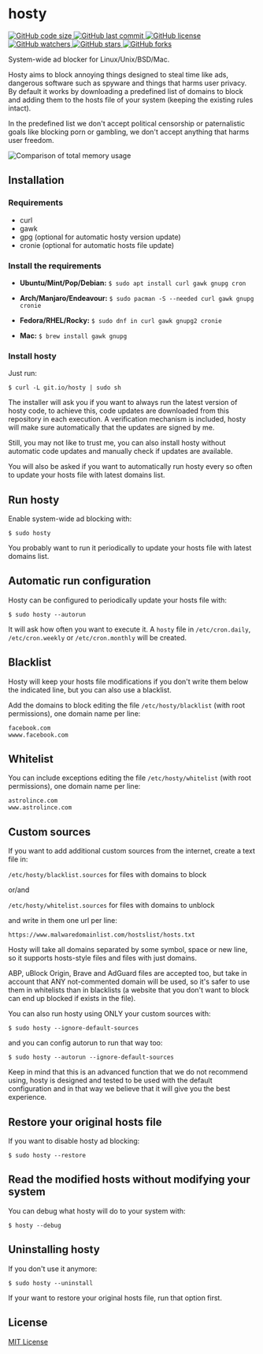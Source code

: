 # hosty

[![GitHub code size](https://img.shields.io/github/languages/code-size/astrolince/hosty.svg)
![GitHub last commit](https://img.shields.io/github/last-commit/astrolince/hosty.svg)
![GitHub license](https://img.shields.io/github/license/astrolince/hosty.svg)
![GitHub watchers](https://img.shields.io/github/watchers/astrolince/hosty.svg?label=Watch&style=social)
![GitHub stars](https://img.shields.io/github/stars/astrolince/hosty.svg?label=Star&style=social)
![GitHub forks](https://img.shields.io/github/forks/astrolince/hosty.svg?label=Fork&style=social)](https://github.com/astrolince/hosty)

System-wide ad blocker for Linux/Unix/BSD/Mac.

Hosty aims to block annoying things designed to steal time like ads, dangerous software such as spyware and things that harms user privacy. By default it works by downloading a predefined list of domains to block and adding them to the hosts file of your system (keeping the existing rules intact).

In the predefined list we don't accept political censorship or paternalistic goals like blocking porn or gambling, we don't accept anything that harms user freedom.

![Comparison of total memory usage](https://i.imgur.com/qRVKMOQ.png)

## Installation

### Requirements

- curl
- gawk
- gpg (optional for automatic hosty version update)
- cronie (optional for automatic hosts file update)

### Install the requirements

- **Ubuntu/Mint/Pop/Debian:**
  `$ sudo apt install curl gawk gnupg cron`

- **Arch/Manjaro/Endeavour:**
  `$ sudo pacman -S --needed curl gawk gnupg cronie`

- **Fedora/RHEL/Rocky:**
  `$ sudo dnf in curl gawk gnupg2 cronie`

- **Mac:**
  `$ brew install gawk gnupg`

### Install hosty

Just run:

`$ curl -L git.io/hosty | sudo sh`

The installer will ask you if you want to always run the latest version of hosty code, to achieve this, code updates are downloaded from this repository in each execution. A verification mechanism is included, hosty will make sure automatically that the updates are signed by me.

Still, you may not like to trust me, you can also install hosty without automatic code updates and manually check if updates are available.

You will also be asked if you want to automatically run hosty every so often to update your hosts file with latest domains list.

## Run hosty

Enable system-wide ad blocking with:

`$ sudo hosty`

You probably want to run it periodically to update your hosts file with latest domains list.

## Automatic run configuration

Hosty can be configured to periodically update your hosts file with:

`$ sudo hosty --autorun`

It will ask how often you want to execute it. A `hosty` file in `/etc/cron.daily`, `/etc/cron.weekly` or `/etc/cron.monthly` will be created.

## Blacklist

Hosty will keep your hosts file modifications if you don't write them below the indicated line, but you can also use a blacklist.

Add the domains to block editing the file `/etc/hosty/blacklist` (with root permissions), one domain name per line:

```
facebook.com
wwww.facebook.com
```

## Whitelist

You can include exceptions editing the file `/etc/hosty/whitelist` (with root permissions), one domain name per line:

```
astrolince.com
www.astrolince.com
```

## Custom sources

If you want to add additional custom sources from the internet, create a text file in:

`/etc/hosty/blacklist.sources` for files with domains to block

or/and

`/etc/hosty/whitelist.sources` for files with domains to unblock

and write in them one url per line:

`https://www.malwaredomainlist.com/hostslist/hosts.txt`

Hosty will take all domains separated by some symbol, space or new line, so it supports hosts-style files and files with just domains.

ABP, uBlock Origin, Brave and AdGuard files are accepted too, but take in account that ANY not-commented domain will be used, so it's safer to use them in whitelists than in blacklists (a website that you don't want to block can end up blocked if exists in the file).

You can also run hosty using ONLY your custom sources with:

`$ sudo hosty --ignore-default-sources`

and you can config autorun to run that way too:

`$ sudo hosty --autorun --ignore-default-sources`

Keep in mind that this is an advanced function that we do not recommend using, hosty is designed and tested to be used with the default configuration and in that way we believe that it will give you the best experience.

## Restore your original hosts file

If you want to disable hosty ad blocking:

`$ sudo hosty --restore`

## Read the modified hosts without modifying your system

You can debug what hosty will do to your system with:

`$ hosty --debug`

## Uninstalling hosty

If you don't use it anymore:

`$ sudo hosty --uninstall`

If your want to restore your original hosts file, run that option first.

## License

[MIT License](https://github.com/astrolince/hosty/blob/master/LICENSE)
